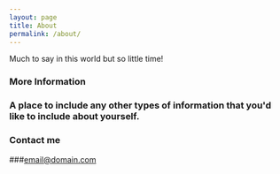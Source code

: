 ```yaml
---
layout: page
title: About
permalink: /about/
---
```


Much to say in this world but so little time!

### More Information

### A place to include any other types of information that you'd like to include about yourself.

### Contact me

###[email@domain.com](mailto:email@domain.com)